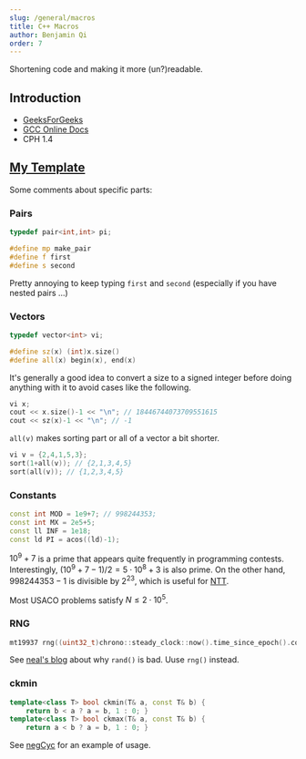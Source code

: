 ```yaml
---
slug: /general/macros
title: C++ Macros
author: Benjamin Qi
order: 7
---
```


Shortening code and making it more (un?)readable.

<!-- END DESCRIPTION -->

## Introduction

 - [GeeksForGeeks](https://www.geeksforgeeks.org/cc-preprocessors/#:~:text=Macros%3A%20Macros%20are%20a%20piece,used%20to%20define%20a%20macro.)
 - [GCC Online Docs](https://gcc.gnu.org/onlinedocs/cpp/Macros.html)
 - CPH 1.4

## [My Template](https://github.com/bqi343/USACO/blob/master/Implementations/content/contest/template.cpp)

Some comments about specific parts:

### Pairs

```cpp
typedef pair<int,int> pi;

#define mp make_pair
#define f first
#define s second
```

Pretty annoying to keep typing `first` and `second` (especially if you have nested pairs ...)

### Vectors

```cpp
typedef vector<int> vi; 

#define sz(x) (int)x.size()
#define all(x) begin(x), end(x)
```

It's generally a good idea to convert a size to a signed integer before doing anything with it to avoid cases like the following.

```cpp
vi x; 
cout << x.size()-1 << "\n"; // 18446744073709551615
cout << sz(x)-1 << "\n"; // -1
```

`all(v)` makes sorting part or all of a vector a bit shorter.

```cpp
vi v = {2,4,1,5,3};
sort(1+all(v)); // {2,1,3,4,5}
sort(all(v)); // {1,2,3,4,5}
```

### Constants

```cpp
const int MOD = 1e9+7; // 998244353;
const int MX = 2e5+5;
const ll INF = 1e18;
const ld PI = acos((ld)-1);
```

$10^9+7$ is a prime that appears quite frequently in programming contests. Interestingly, $(10^9+7-1)/2=5\cdot 10^8+3$ is also prime. On the other hand, $998244353-1$ is divisible by $2^{23}$, which is useful for [NTT](https://en.wikipedia.org/wiki/Discrete_Fourier_transform_(general)#Number-theoretic_transform).

Most USACO problems satisfy $N\le 2\cdot 10^5$.

### RNG

```cpp
mt19937 rng((uint32_t)chrono::steady_clock::now().time_since_epoch().count());
```

See [neal's blog](https://codeforces.com/blog/entry/61587) about why `rand()` is bad. Uuse `rng()` instead.

### ckmin

```cpp
template<class T> bool ckmin(T& a, const T& b) { 
	return b < a ? a = b, 1 : 0; }
template<class T> bool ckmax(T& a, const T& b) {
	return a < b ? a = b, 1 : 0; }
```

See [negCyc](https://github.com/bqi343/USACO/blob/master/Implementations/content/graphs%20(12)/Basics/NegativeCycle%20(7.3).h) for an example of usage.